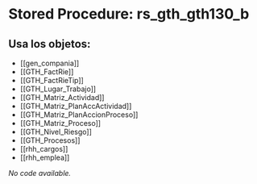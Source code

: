 # Stored Procedure: rs_gth_gth130_b

## Usa los objetos:
- [[gen_compania]]
- [[GTH_FactRie]]
- [[GTH_FactRieTip]]
- [[GTH_Lugar_Trabajo]]
- [[GTH_Matriz_Actividad]]
- [[GTH_Matriz_PlanAccActividad]]
- [[GTH_Matriz_PlanAccionProceso]]
- [[GTH_Matriz_Proceso]]
- [[GTH_Nivel_Riesgo]]
- [[GTH_Procesos]]
- [[rhh_cargos]]
- [[rhh_emplea]]

*No code available.*
